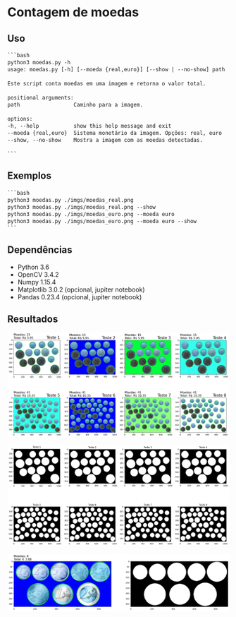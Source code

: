# Contagem de moedas

## Uso

    ```bash
    python3 moedas.py -h
    usage: moedas.py [-h] [--moeda {real,euro}] [--show | --no-show] path

    Este script conta moedas em uma imagem e retorna o valor total.

    positional arguments:
    path                 Caminho para a imagem.

    options:
    -h, --help           show this help message and exit
    --moeda {real,euro}  Sistema monetário da imagem. Opções: real, euro
    --show, --no-show    Mostra a imagem com as moedas detectadas.

    ```

## Exemplos
    
    ```bash
    python3 moedas.py ./imgs/moedas_real.png
    python3 moedas.py ./imgs/moedas_real.png --show
    python3 moedas.py ./imgs/moedas_euro.png --moeda euro
    python3 moedas.py ./imgs/moedas_euro.png --moeda euro --show
    ```

## Dependências

- Python 3.6
- OpenCV 3.4.2
- Numpy 1.15.4
- Matplotlib 3.0.2 (opcional, jupiter notebook)
- Pandas 0.23.4 (opcional, jupiter notebook)

## Resultados

![Testes em reais](/export/testes_reais.png "Testes em reais")

![Pre Processamento](/export/testes_processed_imgs.png "Pre Processamento")

![Teste em euro](/export/teste_euro.png "Teste em euro")
